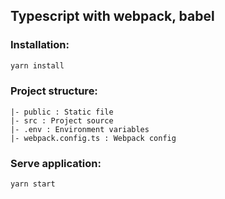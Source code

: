 ## Typescript with webpack, babel

### Installation:
```bash
yarn install
```

### Project structure:
```angular2html
|- public : Static file
|- src : Project source
|- .env : Environment variables
|- webpack.config.ts : Webpack config
```

### Serve application:
```bash
yarn start
```
